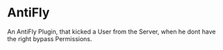 # AntiFly
An AntiFly Plugin, that kicked a User from the Server, when he dont have the right bypass Permissions.
